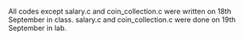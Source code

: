 All codes except salary.c and coin_collection.c were written on 18th September in class.
salary.c and coin_collection.c were done on 19th September in lab.

